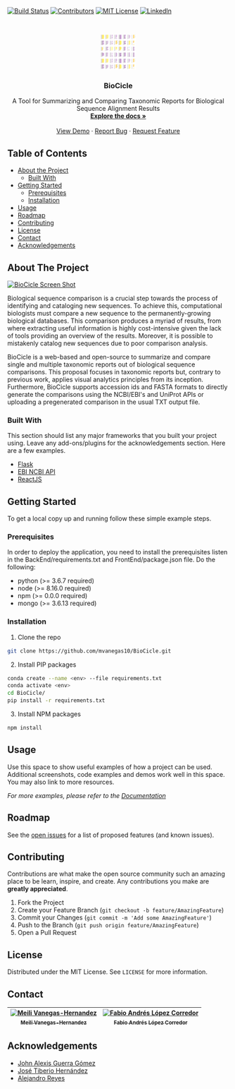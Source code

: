 
<!-- PROJECT SHIELDS -->
<!--
*** I'm using markdown "reference style" links for readability.
*** Reference links are enclosed in brackets [ ] instead of parentheses ( ).
*** See the bottom of this document for the declaration of the reference variables
*** for build-url, contributors-url, etc. This is an optional, concise syntax you may use.
*** https://www.markdownguide.org/basic-syntax/#reference-style-links
-->
[![Build Status][build-shield]][build-url]
[![Contributors][contributors-shield]][contributors-url]
[![MIT License][license-shield]][license-url]
[![LinkedIn][linkedin-shield]][linkedin-url]



<!-- PROJECT LOGO -->
<br />
<p align="center">
  <a href="https://github.com/mvanegas10/BioCicle">
    <img src="docs/icon.png" alt="Logo" width="80" height="80">
  </a>

  <h3 align="center">BioCicle</h3>

  <p align="center">
    A Tool for Summarizing and Comparing Taxonomic Reports for Biological Sequence Alignment Results
    <br />
    <a href="https://github.com/mvanegas10/BioCicle"><strong>Explore the docs »</strong></a>
    <br />
    <br />
    <a href="http://18.206.25.144/">View Demo</a>
    ·
    <a href="https://github.com/mvanegas10/BioCicle/issues">Report Bug</a>
    ·
    <a href="https://github.com/mvanegas10/BioCicle/issues">Request Feature</a>
  </p>
</p>



<!-- TABLE OF CONTENTS -->
## Table of Contents

* [About the Project](#about-the-project)
  * [Built With](#built-with)
* [Getting Started](#getting-started)
  * [Prerequisites](#prerequisites)
  * [Installation](#installation)
* [Usage](#usage)
* [Roadmap](#roadmap)
* [Contributing](#contributing)
* [License](#license)
* [Contact](#contact)
* [Acknowledgements](#acknowledgements)



<!-- ABOUT THE PROJECT -->
## About The Project

[![BioCicle Screen Shot][product-screenshot]](https://mvanegas10.github.io/BioCicle/BioCicleTeaser.png)

Biological sequence comparison is a crucial step towards the process of identifying and cataloging new sequences. To achieve this, computational biologists must compare a new sequence to the permanently-growing biological databases. This comparison produces a myriad of results, from where extracting useful information is highly cost-intensive given the lack of tools providing an overview of the results. Moreover, it is possible to mistakenly catalog new sequences due to poor comparison analysis.

BioCicle is a web-based and open-source to summarize and compare single and multiple taxonomic reports out of biological sequence comparisons. This proposal focuses in taxonomic reports but, contrary to previous work, applies visual analytics principles from its inception. Furthermore, BioCicle supports accession ids and FASTA formats to directly generate the comparisons using the NCBI/EBI's and UniProt APIs or uploading a pregenerated comparison in the usual TXT output file.

### Built With
This section should list any major frameworks that you built your project using. Leave any add-ons/plugins for the acknowledgements section. Here are a few examples.
* [Flask](https://palletsprojects.com/p/flask/)
* [EBI NCBI API](https://www.ebi.ac.uk/seqdb/confluence/display/JDSAT/Job+Dispatcher+Sequence+Analysis+Tools+Home)
* [ReactJS](https://reactjs.org/)


<!-- GETTING STARTED -->
## Getting Started

To get a local copy up and running follow these simple example steps.

### Prerequisites

In order to deploy the application, you need to install the prerequisites listen in the BackEnd/requirements.txt and FrontEnd/package.json file. Do the following:
* python (>= 3.6.7 required)
* node (>= 8.16.0 required)
* npm (>= 0.0.0 required)
* mongo (>= 3.6.13 required)

### Installation

1. Clone the repo
```sh
git clone https://github.com/mvanegas10/BioCicle.git
```
2. Install PIP packages
```sh
conda create --name <env> --file requirements.txt
conda activate <env>
cd BioCicle/
pip install -r requirements.txt
```
3. Install NPM packages
```sh
npm install
```

<!-- USAGE EXAMPLES -->
## Usage

Use this space to show useful examples of how a project can be used. Additional screenshots, code examples and demos work well in this space. You may also link to more resources.

_For more examples, please refer to the [Documentation](https://example.com)_



<!-- ROADMAP -->
## Roadmap

See the [open issues](https://github.com/mvanegas10/BioCicle/issues) for a list of proposed features (and known issues).



<!-- CONTRIBUTING -->
## Contributing

Contributions are what make the open source community such an amazing place to be learn, inspire, and create. Any contributions you make are **greatly appreciated**.

1. Fork the Project
2. Create your Feature Branch (`git checkout -b feature/AmazingFeature`)
3. Commit your Changes (`git commit -m 'Add some AmazingFeature'`)
4. Push to the Branch (`git push origin feature/AmazingFeature`)
5. Open a Pull Request



<!-- LICENSE -->
## License

Distributed under the MIT License. See `LICENSE` for more information.



<!-- CONTACT -->
## Contact
| [![Meili Vanegas-Hernandez](https://avatars.githubusercontent.com/mvanegas10?s=100)<br /><sub>Meili Vanegas-Hernandez</sub>](https://mvanegas10.github.io/)<br /> |[![Fabio Andrés López Corredor](https://avatars.githubusercontent.com/falopez10?s=100)<br /><sub>Fabio Andrés López Corredor</sub>](https://falopez10.github.io/)<br /> |
| :---: | :---: |


<!-- ACKNOWLEDGEMENTS -->
## Acknowledgements
* [John Alexis Guerra Gómez](http://johnguerra.co/)
* [José Tiberio Hernández](https://profesores.virtual.uniandes.edu.co/jhernand/en/inicio-en/)
* [Alejandro Reyes](https://cienciasbiologicas.uniandes.edu.co/index.php/es/personas/profesoresdcb?id=72)

<!-- MARKDOWN LINKS & IMAGES -->
<!-- https://www.markdownguide.org/basic-syntax/#reference-style-links -->
[build-shield]: https://img.shields.io/badge/build-passing-brightgreen.svg?style=flat-square
[build-url]: #
[contributors-shield]: https://img.shields.io/badge/contributors-1-orange.svg?style=flat-square
[contributors-url]: https://github.com/othneildrew/Best-README-Template/graphs/contributors
[license-shield]: https://img.shields.io/badge/license-MIT-blue.svg?style=flat-square
[license-url]: https://choosealicense.com/licenses/mit
[linkedin-shield]: https://img.shields.io/badge/-LinkedIn-black.svg?style=flat-square&logo=linkedin&colorB=555
[linkedin-url]: https://linkedin.com/in/othneildrew
[product-screenshot]: https://raw.githubusercontent.com/othneildrew/Best-README-Template/master/screenshot.png

